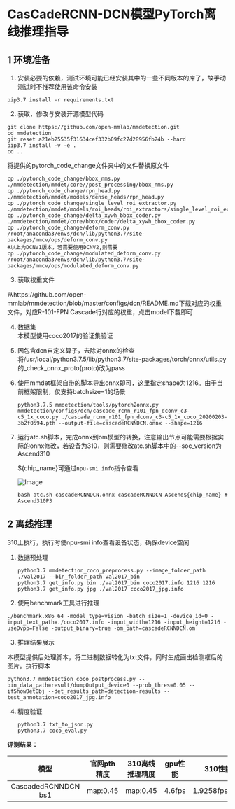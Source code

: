 # CasCadeRCNN-DCN模型PyTorch离线推理指导

## 1 环境准备 

1. 安装必要的依赖，测试环境可能已经安装其中的一些不同版本的库了，故手动测试时不推荐使用该命令安装  

```
pip3.7 install -r requirements.txt  
```

2. 获取，修改与安装开源模型代码  

```
git clone https://github.com/open-mmlab/mmdetection.git   
cd mmdetection  
git reset a21eb25535f31634cef332b09fc27d28956fb24b --hard
pip3.7 install -v -e .
cd ..
```

将提供的pytorch_code_change文件夹中的文件替换原文件

```
cp ./pytorch_code_change/bbox_nms.py ./mmdetection/mmdet/core//post_processing/bbox_nms.py
cp ./pytorch_code_change/rpn_head.py ./mmdetection/mmdet/models/dense_heads/rpn_head.py
cp ./pytorch_code_change/single_level_roi_extractor.py ./mmdetection/mmdet/models/roi_heads/roi_extractors/single_level_roi_extractor.py
cp ./pytorch_code_change/delta_xywh_bbox_coder.py ./mmdetection/mmdet/core/bbox/coder/delta_xywh_bbox_coder.py
cp ./pytorch_code_change/deform_conv.py /root/anaconda3/envs/dcn/lib/python3.7/site-packages/mmcv/ops/deform_conv.py
#以上为DCNV1版本，若需要使用DCNV2,则需要
cp ./pytorch_code_change/modulated_deform_conv.py /root/anaconda3/envs/dcn/lib/python3.7/site-packages/mmcv/ops/modulated_deform_conv.py
```

3. 获取权重文件  

从https://github.com/open-mmlab/mmdetection/blob/master/configs/dcn/README.md下载对应的权重文件，对应R-101-FPN Cascade行对应的权重，点击model下载即可

4. 数据集    
   本模型使用coco2017的验证集验证 

5. 因包含dcn自定义算子，去除对onnx的检查  
   将/usr/local/python3.7.5/lib/python3.7/site-packages/torch/onnx/utils.py的_check_onnx_proto(proto)改为pass  

6. 使用mmdet框架自带的脚本导出onnx即可，这里指定shape为1216。由于当前框架限制，仅支持batchsize=1的场景

   ```
   python3.7.5 mmdetection/tools/pytorch2onnx.py mmdetection/configs/dcn/cascade_rcnn_r101_fpn_dconv_c3-c5_1x_coco.py ./cascade_rcnn_r101_fpn_dconv_c3-c5_1x_coco_20200203-3b2f0594.pth --output-file=cascadeRCNNDCN.onnx --shape=1216
   ```

7. 运行atc.sh脚本，完成onnx到om模型的转换，注意输出节点可能需要根据实际的onnx修改，若设备为310，则需要修改atc.sh脚本中的--soc_version为Ascend310

   ${chip_name}可通过`npu-smi info`指令查看
   
    ![Image](https://gitee.com/ascend/ModelZoo-PyTorch/raw/master/ACL_PyTorch/images/310P3.png)

   ```
   bash atc.sh cascadeRCNNDCN.onnx cascadeRCNNDCN Ascend${chip_name} # Ascend310P3
   ```
   

   

## 2 离线推理 

310上执行，执行时使npu-smi info查看设备状态，确保device空闲  

1. 数据预处理

   ```
   python3.7 mmdetection_coco_preprocess.py --image_folder_path ./val2017 --bin_folder_path val2017_bin
   python3.7 get_info.py bin ./val2017_bin coco2017.info 1216 1216
   python3.7 get_info.py jpg ./val2017 coco2017_jpg.info
   ```

2. 使用benchmark工具进行推理

```
./benchmark.x86_64 -model_type=vision -batch_size=1 -device_id=0 -input_text_path=./coco2017.info -input_width=1216 -input_height=1216 -useDvpp=False -output_binary=true -om_path=cascadeRCNNDCN.om
```

3. 推理结果展示

本模型提供后处理脚本，将二进制数据转化为txt文件，同时生成画出检测框后的图片。执行脚本

```
python3.7 mmdetection_coco_postprocess.py --bin_data_path=result/dumpOutput_device0 --prob_thres=0.05 --ifShowDetObj --det_results_path=detection-results --test_annotation=coco2017_jpg.info
```

4. 精度验证

   ```
   python3.7 txt_to_json.py
   python3.7 coco_eval.py
   ```

   

**评测结果：**   

|        模型         | 官网pth精度 | 310离线推理精度 | gpu性能 |     310性能/310P性能     |
| :-----------------: | :---------: | :-------------: | :-----: | :---------------------: |
| CascadedRCNNDCN bs1 |  map:0.45   |    map:0.45     | 4.6fps  | 1.9258fps/fps/2.9534fps |



